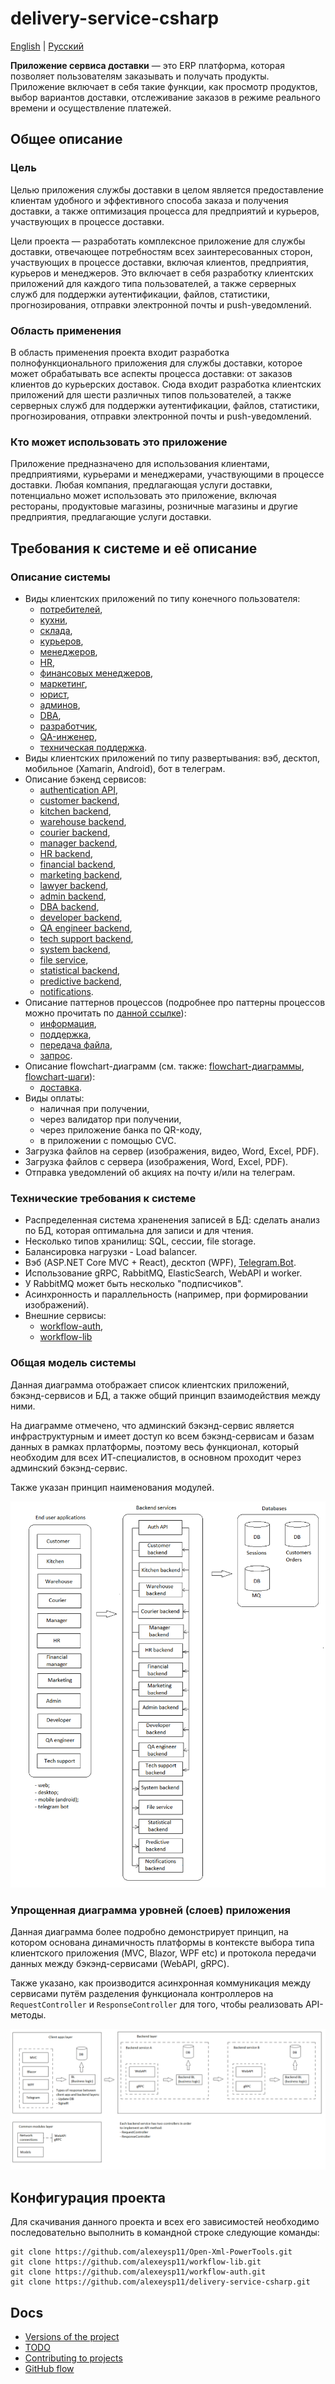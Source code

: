 # delivery-service-csharp 

[English](README.md) | [Русский](README.ru.md)

**Приложение сервиса доставки** — это ERP платформа, которая позволяет пользователям заказывать и получать продукты.
Приложение включает в себя такие функции, как просмотр продуктов, выбор вариантов доставки, отслеживание заказов в режиме реального времени и осуществление платежей.

## Общее описание

### Цель

Целью приложения службы доставки в целом является предоставление клиентам удобного и эффективного способа заказа и получения доставки, а также оптимизация процесса для предприятий и курьеров, участвующих в процессе доставки.

Цели проекта — разработать комплексное приложение для службы доставки, отвечающее потребностям всех заинтересованных сторон, участвующих в процессе доставки, включая клиентов, предприятия, курьеров и менеджеров.
Это включает в себя разработку клиентских приложений для каждого типа пользователей, а также серверных служб для поддержки аутентификации, файлов, статистики, прогнозирования, отправки электронной почты и push-уведомлений.

### Область применения

В область применения проекта входит разработка полнофункционального приложения для службы доставки, которое может обрабатывать все аспекты процесса доставки: от заказов клиентов до курьерских доставок. 
Сюда входит разработка клиентских приложений для шести различных типов пользователей, а также серверных служб для поддержки аутентификации, файлов, статистики, прогнозирования, отправки электронной почты и push-уведомлений.

### Кто может использовать это приложение

Приложение предназначено для использования клиентами, предприятиями, курьерами и менеджерами, участвующими в процессе доставки.
Любая компания, предлагающая услуги доставки, потенциально может использовать это приложение, включая рестораны, продуктовые магазины, розничные магазины и другие предприятия, предлагающие услуги доставки.

## Требования к системе и её описание 

### Описание системы

- Виды клиентских приложений по типу конечного пользователя: 
    - [потребителей](docs/frontend/customerclient.ru.md), 
    - [кухни](docs/frontend/kitchenclient.ru.md), 
    - [склада](docs/frontend/warehouseclient.ru.md), 
    - [курьеров](docs/frontend/courierclient.ru.md), 
    - [менеджеров](docs/frontend/managerclient.ru.md), 
    - [HR](docs/frontend/hrclient.ru.md), 
    - [финансовых менеджеров](docs/frontend/financialclient.ru.md), 
    - [маркетинг](docs/frontend/marketingclient.ru.md), 
    - [юрист](docs/frontend/lawyerclient.ru.md), 
    - [админов](docs/frontend/adminclient.ru.md), 
    - [DBA](docs/frontend/dbaclient.ru.md), 
    - [разработчик](docs/frontend/developerclient.ru.md),
    - [QA-инженер](docs/frontend/qaengineerclient.ru.md),
    - [техническая поддержка](docs/frontend/techsupportclient.ru.md).
- Виды клиентских приложений по типу развертывания: вэб, десктоп, мобильное (Xamarin, Android), бот в телеграм.
- Описание бэкенд сервисов: 
    - [authentication API](docs/backend/authbackend.ru.md), 
    - [customer backend](docs/backend/customerbackend.ru.md), 
    - [kitchen backend](docs/backend/kitchenbackend.ru.md), 
    - [warehouse backend](docs/backend/warehousebackend.ru.md), 
    - [courier backend](docs/backend/courierbackend.ru.md), 
    - [manager backend](docs/backend/managerbackend.ru.md), 
    - [HR backend](docs/backend/hrbackend.ru.md), 
    - [financial backend](docs/backend/financialbackend.ru.md), 
    - [marketing backend](docs/backend/marketingbackend.ru.md), 
    - [lawyer backend](docs/backend/lawyerbackend.ru.md), 
    - [admin backend](docs/backend/adminbackend.ru.md), 
    - [DBA backend](docs/backend/dbabackend.ru.md), 
    - [developer backend](docs/backend/developerbackend.ru.md),
    - [QA engineer backend](docs/backend/qaengineerbackend.ru.md),
    - [tech support backend](docs/backend/techsupportbackend.ru.md),
    - [system backend](docs/backend/systembackend.ru.md), 
    - [file service](docs/backend/fileservice.ru.md), 
    - [statistical backend](docs/backend/statisticalbackend.ru.md), 
    - [predictive backend](docs/backend/predictivebackend.ru.md), 
    - [notifications](docs/backend/notificationsbackend.ru.md).
- Описание паттернов процессов (подробнее про паттерны процессов можно прочитать по [данной ссылке](docs/processpatterns/README.ru.md)):
    - [информация](docs/processpatterns/information.ru.md),
    - [поддержка](docs/processpatterns/maintenance.ru.md),
    - [передача файла](docs/processpatterns/transmittingfile.ru.md),
    - [запрос](docs/processpatterns/requesting.ru.md).
- Описание flowchart-диаграмм (см. также: [flowchart-диаграммы](docs/flowchartnames/README.ru.md), [flowchart-шаги](docs/flowchartsteps/README.ru.md)):
    - [доставка](docs/flowchartnames/delivering.ru.md).
- Виды оплаты: 
    - наличная при получении, 
    - через валидатор при получении, 
    - через приложение банка по QR-коду, 
    - в приложении с помощью CVC.
- Загрузка файлов на сервер (изображения, видео, Word, Excel, PDF).
- Загрузка файлов с сервера (изображения, Word, Excel, PDF).
- Отправка уведомлений об акциях на почту и/или на телеграм.
<!--
- Формирование QR-кода для оплаты.
- Отображение информации по заказам в виде списков: список всех заказов, информация по конкретному заказу (фактическое время оформления, готовки и доставки; ориентировочное время готовки и доставки, общая сумма заказа, стоимость позиций заказа, место доставки; статус).
- Статистика по многим заказам в виде дашбордов (по времени: день, неделя, месяц, год, всё время; по типу графиков: Line chart, Bar chart, Histogram, Scatter plot и т.д.; метрики: общая сумма заказа, стоимость позиции, количество заказов, количество позиций, время оформления заказов, место доставки).
- Метрики для внутреннего пользования: фактическое время оформления заказов, готовки и доставки; общая сумма заказа, стоимость позиций заказа, количество заказов, количество позиций, время оформления заказов, место доставки, место регистрации пользователя.
- Предиктивные модели по всем метрикам: для группы пользователей (фильтр: город, страна, возраст, пол, совпадения в ФИО пользователей, место доставки, место регистрации; отображение: список пользователей, краткая информация о пользователе).
- Отслеживание местоположения курьера.
-->

### Технические требования к системе 

- Распределенная система храненения записей в БД: сделать анализ по БД, которая оптимальна для записи и для чтения.
- Несколько типов хранилищ: SQL, сессии, file storage.
- Балансировка нагрузки - Load balancer.
- Вэб (ASP.NET Core MVC + React), десктоп (WPF), [Telegram.Bot](https://github.com/TelegramBots/Telegram.Bot).
- Использование gRPC, RabbitMQ, ElasticSearch, WebAPI и worker.
- У RabbitMQ может быть несколько "подписчиков".
- Асинхронность и параллельность (например, при формировании изображений).
- Внешние сервисы: 
    - [workflow-auth](https://github.com/alexeysp11/workflow-auth), 
    - [workflow-lib](https://github.com/alexeysp11/workflow-lib)
    <!-- , Firebase, email delivery service, payment gateway. -->

### Общая модель системы 

Данная диаграмма отображает список клиентских приложений, бэкэнд-сервисов и БД, а также общий принцип взаимодействия между ними.

На диаграмме отмечено, что админский бэкэнд-сервис является инфраструктурным и имеет доступ ко всем бэкэнд-сервисам и базам данных в рамках прлатформы, поэтому весь функционал, который необходим для всех ИТ-специалистов, в основном проходит через админский бэкэнд-сервис.

Также указан принцип наименования модулей. 

![system_overall](docs/img/system_overall.png)

### Упрощенная диаграмма уровней (слоев) приложения 

Данная диаграмма более подробно демонстрирует принцип, на котором основана динамичность платформы в контексте выбора типа клиентского приложения (MVC, Blazor, WPF etc) и протокола передачи данных между бэкэнд-сервисами (WebAPI, gRPC). 

Также указано, как производится асинхронная коммуникация между сервисами путём разделения функционала контроллеров на `RequestController` и `ResponseController` для того, чтобы реализовать API-методы.

![layers_simplified](docs/img/layers_simplified.png)

## Конфигурация проекта 

Для скачивания данного проекта и всех его зависимостей необходимо последовательно выполнить в командной строке следующие команды:
```
git clone https://github.com/alexeysp11/Open-Xml-PowerTools.git 
git clone https://github.com/alexeysp11/workflow-lib.git
git clone https://github.com/alexeysp11/workflow-auth.git
git clone https://github.com/alexeysp11/delivery-service-csharp.git
```

## Docs

- [Versions of the project](docs/versions.ru.md)
- [TODO](docs/TODO.md)
- [Contributing to projects](https://docs.github.com/en/get-started/quickstart/contributing-to-projects)
- [GitHub flow](https://docs.github.com/en/get-started/quickstart/github-flow)
